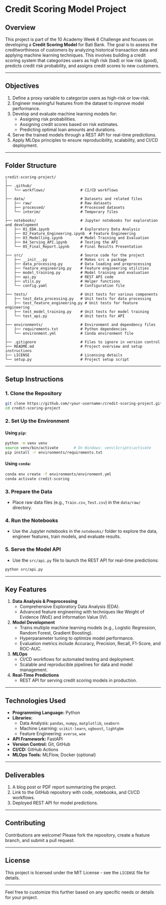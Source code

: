 

# **Credit Scoring Model Project**

## **Overview**
This project is part of the 10 Academy Week 6 Challenge and focuses on developing a **Credit Scoring Model** for Bati Bank. The goal is to assess the creditworthiness of customers by analyzing historical transaction data and applying machine learning techniques. This involves building a credit scoring system that categorizes users as high risk (bad) or low risk (good), predicts credit risk probability, and assigns credit scores to new customers.

---

## **Objectives**
1. Define a proxy variable to categorize users as high-risk or low-risk.
2. Engineer meaningful features from the dataset to improve model performance.
3. Develop and evaluate machine learning models for:
   - Assigning risk probabilities.
   - Assigning credit scores based on risk estimates.
   - Predicting optimal loan amounts and durations.
4. Serve the trained models through a REST API for real-time predictions.
5. Apply MLOps principles to ensure reproducibility, scalability, and CI/CD deployment.

---

## **Folder Structure**
```plaintext
credit-scoring-project/
│
├── .github/
│   └── workflows/                # CI/CD workflows
│
├── data/                         # Datasets and related files
│   ├── raw/                      # Raw datasets
│   ├── processed/                # Processed datasets
│   └── interim/                  # Temporary files
│
├── notebooks/                    # Jupyter notebooks for exploration and development
│   ├── 01_EDA.ipynb              # Exploratory Data Analysis
│   ├── 02_Feature_Engineering.ipynb  # Feature Engineering
│   ├── 03_Modelling.ipynb        # Model Training and Evaluation
│   ├── 04_Serving_API.ipynb      # Testing the API
│   └── 05_Final_Report.ipynb     # Final Results Presentation
│
├── src/                          # Source code for the project
│   ├── __init__.py               # Makes src a package
│   ├── data_processing.py        # Data loading and preprocessing
│   ├── feature_engineering.py    # Feature engineering utilities
│   ├── model_training.py         # Model training and evaluation
│   ├── api.py                    # REST API code
│   ├── utils.py                  # Helper functions
│   └── config.yaml               # Configuration file
│
├── tests/                        # Unit tests for various components
│   ├── test_data_processing.py   # Unit tests for data processing
│   ├── test_feature_engineering.py # Unit tests for feature engineering
│   ├── test_model_training.py    # Unit tests for model training
│   └── test_api.py               # Unit tests for API
│
├── environments/                 # Environment and dependency files
│   ├── requirements.txt          # Python dependencies
│   └── environment.yml           # Conda environment file
│
├── .gitignore                    # Files to ignore in version control
├── README.md                     # Project overview and setup instructions
├── LICENSE                       # Licensing details
└── setup.py                      # Project setup script
```

---

## **Setup Instructions**
### **1. Clone the Repository**
```bash
git clone https://github.com/<your-username>/credit-scoring-project.git
cd credit-scoring-project
```

### **2. Set Up the Environment**
#### Using `pip`:
```bash
python -m venv venv
source venv/bin/activate       # On Windows: venv\Scripts\activate
pip install -r environments/requirements.txt
```

#### Using `conda`:
```bash
conda env create -f environments/environment.yml
conda activate credit-scoring
```

### **3. Prepare the Data**
- Place raw data files (e.g., `Train.csv`, `Test.csv`) in the `data/raw/` directory.

### **4. Run the Notebooks**
- Use the Jupyter notebooks in the `notebooks/` folder to explore the data, engineer features, train models, and evaluate results.

### **5. Serve the Model API**
- Use the `src/api.py` file to launch the REST API for real-time predictions:
```bash
python src/api.py
```

---

## **Key Features**
1. **Data Analysis & Preprocessing**
   - Comprehensive Exploratory Data Analysis (EDA).
   - Advanced feature engineering with techniques like Weight of Evidence (WoE) and Information Value (IV).
2. **Model Development**
   - Trains multiple machine learning models (e.g., Logistic Regression, Random Forest, Gradient Boosting).
   - Hyperparameter tuning to optimize model performance.
   - Evaluation metrics include Accuracy, Precision, Recall, F1-Score, and ROC-AUC.
3. **MLOps**
   - CI/CD workflows for automated testing and deployment.
   - Scalable and reproducible pipelines for data and model management.
4. **Real-Time Predictions**
   - REST API for serving credit scoring models in production.

---

## **Technologies Used**
- **Programming Language:** Python
- **Libraries:** 
  - Data Analysis: `pandas`, `numpy`, `matplotlib`, `seaborn`
  - Machine Learning: `scikit-learn`, `xgboost`, `lightgbm`
  - Feature Engineering: `xverse`, `woe`
- **API Framework:** FastAPI
- **Version Control:** Git, GitHub
- **CI/CD:** GitHub Actions
- **MLOps Tools:** MLFlow, Docker (optional)

---

## **Deliverables**
1. A blog post or PDF report summarizing the project.
2. Link to the GitHub repository with code, notebooks, and CI/CD workflows.
3. Deployed REST API for model predictions.

---

## **Contributing**
Contributions are welcome! Please fork the repository, create a feature branch, and submit a pull request.

---

## **License**
This project is licensed under the MIT License - see the `LICENSE` file for details.

---

Feel free to customize this further based on any specific needs or details for your project.